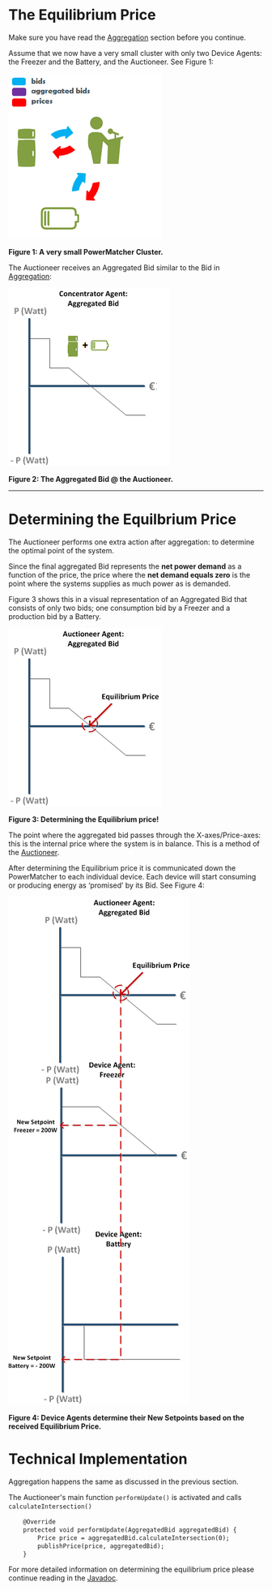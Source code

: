 # The Equilibrium Price

Make sure you have read the [Aggregation](Aggregation.md) section before you continue. 

Assume that we now have a very small cluster with only two Device Agents: the Freezer and the Battery, and the Auctioneer. See Figure 1:

![Auctioneer Equilibrium](AuctioneerEquilibrium.png)

**Figure 1: A very small PowerMatcher Cluster.**

The Auctioneer receives an Aggregated Bid similar to the Bid in [Aggregation](Aggregation.md):

![AggregatedBid](AggregatedBid1.png)

**Figure 2: The Aggregated Bid @ the Auctioneer.**

-----------------------------------------------
# Determining the Equilbrium Price

The Auctioneer performs one extra action after aggregation: to determine the optimal point of the system. 

Since the final aggregated Bid represents the **net power demand** as a function of the price, the price where the **net demand equals zero** is the point where the systems supplies as much power as is demanded.

Figure 3 shows this in a visual representation of an Aggregated Bid that consists of only two bids; one consumption bid by a Freezer and a production bid by a Battery.

![Equilibrium](Equilibrium1.png)

**Figure 3: Determining the Equilibrium price!**

The point where the aggregated bid passes through the X-axes/Price-axes: this is the internal price where the system is in balance. This is a method of the [Auctioneer](https://github.com/flexiblepower/powermatcher/blob/master/net.powermatcher.core/src/net/powermatcher/core/auctioneer/Auctioneer.java). 

After determining the Equilibrium price it is communicated down the PowerMatcher to each individual device. Each device will start consuming or producing energy as ‘promised’ by its Bid. See Figure 4:

![NewSetPoint](NewSetPoint.png)

**Figure 4: Device Agents determine their New Setpoints based on the received Equilibrium Price.**

# Technical Implementation

Aggregation happens the same as discussed in the previous section.

The Auctioneer's main function `performUpdate()` is activated and calls `calculateIntersection()`

```
    @Override
    protected void performUpdate(AggregatedBid aggregatedBid) {
        Price price = aggregatedBid.calculateIntersection(0);
        publishPrice(price, aggregatedBid);
    }

```

For more detailed information on determining the equilibrium price please continue reading in the [Javadoc]().